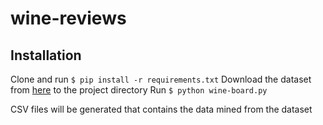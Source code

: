 # wine-reviews

## Installation
Clone and run `$ pip install -r requirements.txt`
Download the dataset from [here](https://www.kaggle.com/jaseziv83/words-analysis-and-regression-modelling-points/data) to the project directory
Run `$ python wine-board.py`

CSV files will be generated that contains the data mined from the dataset
